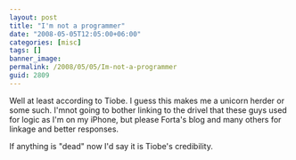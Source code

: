 ```yaml
---
layout: post
title: "I'm not a programmer"
date: "2008-05-05T12:05:00+06:00"
categories: [misc]
tags: []
banner_image: 
permalink: /2008/05/05/Im-not-a-programmer
guid: 2809
---
```


Well at least according to Tiobe. I guess this makes me a unicorn herder or some such. I'mnot going to bother linking to the drivel that these guys used for logic as I'm on my iPhone, but please Forta's blog and many others for linkage and better responses.

If anything is "dead" now I'd say it is Tiobe's credibility.